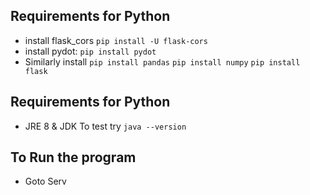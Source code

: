 ## Requirements for Python


* install flask_cors
```pip install -U flask-cors```
* install pydot:
```pip install pydot```
* Similarly install
```pip install pandas```
```pip install numpy```
```pip install flask```


## Requirements for Python
* JRE 8 & JDK To test try 
```java --version ```

## To Run the program
* Goto Serv

